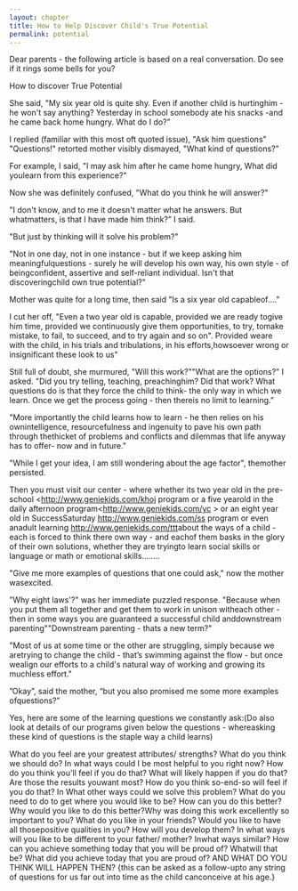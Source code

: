 ```yaml
---
layout: chapter
title: How to Help Discover Child's True Potential
permalink: potential
---
```


Dear parents - the following article is based on a real conversation. Do see if it rings some bells for you?

How to discover True Potential

She said, "My six year old is quite shy. Even if another child is hurtinghim - he won't say anything? Yesterday in school somebody ate his snacks -and he came back home hungry. What do I do?”

I replied (familiar with this most oft quoted issue), "Ask him questions"
"Questions!" retorted mother visibly dismayed, "What kind of questions?”

For example, I said, "I may ask him after he came home hungry, What did youlearn from this experience?"

Now she was definitely confused, "What do you think he will answer?"

"I don't know, and to me it doesn't matter what he answers. But whatmatters, is that I have made him think?” I said.

"But just by thinking will it solve his problem?"

"Not in one day, not in one instance - but if we keep asking him meaningfulquestions - surely he will develop his own way, his own style - of beingconfident, assertive and self-reliant individual. Isn't that discoveringchild own true potential?"

Mother was quite for a long time, then said "Is a six year old capableof...."

I cut her off, "Even a two year old is capable, provided we are ready togive him time, provided we continuously give them opportunities, to try, tomake mistake, to fail, to succeed, and to try again and so on". Provided weare with the child, in his trials and tribulations, in his efforts,howsoever wrong or insignificant these look to us"

Still full of doubt, she murmured, "Will this work?""What are the options?" I asked. "Did you try telling, teaching, preachinghim? Did that work? What questions do is that they force the child to think- the only way in which we learn. Once we get the process going - then thereis no limit to learning.”

"More importantly the child learns how to learn - he then relies on his ownintelligence, resourcefulness and ingenuity to pave his own path through thethicket of problems and conflicts and dilemmas that life anyway has to offer- now and in future."

"While I get your idea, I am still wondering about the age factor", themother persisted.

Then you must visit our center - where whether its two year old in the pre-school <<http://www.geniekids.com/khoj> program or a five yearold in the daily afternoon program<http://www.geniekids.com/yc > or an eight year old in SuccessSaturday <http://www.geniekids.com/ss> program or even anadult learning <http://www.geniekids.com/ttt>about the ways of a child - each is forced to think there own way - and eachof them basks in the glory of their own solutions, whether they are tryingto learn social skills or language or math or emotional skills........

"Give me more examples of questions that one could ask," now the mother wasexcited.

”Why eight laws'?" was her immediate puzzled response.
"Because when you put them all together and get them to work in unison witheach other - then in some ways you are guaranteed a successful child anddownstream parenting""Downstream parenting - thats a new term?"

"Most of us at some time or the other are struggling, simply because we aretrying to change the child - that’s swimming against the flow - but once wealign our efforts to a child's natural way of working and growing its muchless effort."

”Okay”, said the mother, “but you also promised me some more examples ofquestions?”

Yes, here are some of the learning questions we constantly ask:(Do also look at details of our programs given below the questions - whereasking these kind of questions is the staple way a child learns)

What do you feel are your greatest attributes/ strengths?
What do you think we should do?
In what ways could I be most helpful to you right now?
How do you think you'll feel if you do that?
What will likely happen if you do that? Are those the results youwant most?
How do you think so-end-so will feel if you do that?
In What other ways could we solve this problem?
What do you need to do to get where you would like to be?
How can you do this better? Why would you like to do this better?Why was doing this work excellently so important to you?
What do you like in your friends? Would you like to have all thosepositive qualities in you? How will you develop them?
In what ways will you like to be different to your father/ mother? Inwhat ways similar?
How can you achieve something today that you will be proud of? Whatwill that be? What did you achieve today that you are proud of?
AND WHAT DO YOU THINK WILL HAPPEN THEN? {this can be asked as a follow-upto any string of questions for us far out into time as the child canconceive at his age.}